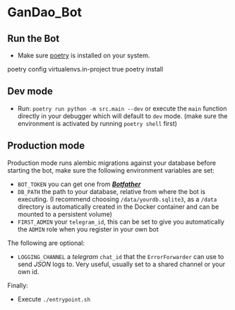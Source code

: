 # GanDao_Bot

## Run the Bot
- Make sure [poetry](https://python-poetry.org) is installed on your system.

<!-- 
poetry env list  # shows the name of the current environment
poetry env remove <current environment>
poetry install  # will create a new environment using your updated configuration
 -->

poetry config virtualenvs.in-project true
poetry install

## Dev mode

- Run: `poetry run python -m src.main --dev` or execute the `main` function directly in your debugger which will default to `dev` mode. (make sure the environment is activated by running `poetry shell` first)

## Production mode

Production mode runs alembic migrations against your database before starting the bot, make sure the following environment variables are set:

- `BOT_TOKEN` you can get one from **_[Botfather](https://t.me/botfather)_**
- `DB_PATH` the path to your database, relative from where the bot is executing. (I recommend choosing `/data/yourdb.sqlite3`, as a `/data` directory is automatically created in the Docker container and can be mounted to a persistent volume)
- `FIRST_ADMIN` your `telegram_id`, this can be set to give you automatically the `ADMIN` role when you register in your own bot

The following are optional:
- `LOGGING_CHANNEL` a *telegram* `chat_id` that the `ErrorForwarder` can use to send *JSON* logs to. Very useful, usually set to a shared channel or your own id.

Finally:

- Execute `./entrypoint.sh`
